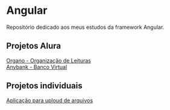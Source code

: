 # Angular
Repositório dedicado aos meus estudos da framework Angular.

## Projetos Alura
[Organo - Organização de Leituras](https://github.com/esteroliver/Angular/tree/main/organo)<br>
[Anybank - Banco Virtual](https://github.com/esteroliver/Angular/tree/main/anybank)

## Projetos individuais
[Aplicação para uploud de arquivos](https://github.com/esteroliver/Angular/tree/main/rest-images)
